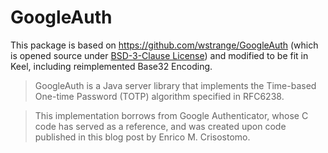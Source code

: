 # GoogleAuth

This package is based on https://github.com/wstrange/GoogleAuth
(which is opened source under [BSD-3-Clause License](https://github.com/wstrange/GoogleAuth/blob/master/LICENSE))
and modified to be fit in Keel, including reimplemented Base32 Encoding.

> GoogleAuth is a Java server library that implements the Time-based One-time Password (TOTP) algorithm specified in
> RFC6238.

>
> This implementation borrows from Google Authenticator, whose C code has served as a reference, and was created upon
> code published in this blog post by Enrico M. Crisostomo.

